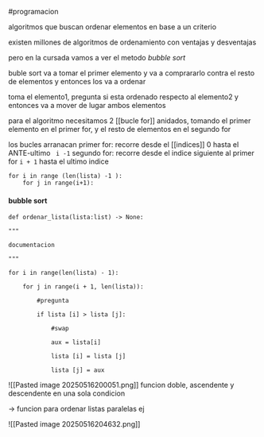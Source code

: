 #programacion 

algoritmos que buscan ordenar elementos en base a un criterio

existen millones de algoritmos de ordenamiento con ventajas y desventajas 

pero en la cursada vamos a ver el metodo *bubble sort* 

buble sort va a tomar el primer elemento y va a comprararlo contra el resto de elementos y entonces los va a ordenar 

toma el elemento1, pregunta si esta ordenado respecto al elemento2 y entonces va a mover de lugar ambos elementos

 para el algoritmo necesitamos 2 [[bucle for]]  anidados, tomando el primer elemento en el primer for, y el resto de elementos en el segundo for
  
los bucles arranacan
primer for: recorre desde el [[indices]] 0 hasta el ANTE-ultimo ` i -1`
segundo for: recorre desde el indice siguiente al primer for `i + 1` hasta el ultimo indice

```
for i in range (len(lista) -1 ):
	for j in range(i+1):
```

#### bubble sort

```
def ordenar_lista(lista:list) -> None:

"""

documentacion

"""

for i in range(len(lista) - 1):

	for j in range(i + 1, len(lista)):
		
		#pregunta
		
		if lista [i] > lista [j]:
			
			#swap
			
			aux = lista[i]
			
			lista [i] = lista [j]
			
			lista [j] = aux
```

![[Pasted image 20250516200051.png]]
funcion doble, ascendente y descendente en una sola condicion 

-> funcion para ordenar listas paralelas ej

![[Pasted image 20250516204632.png]]
